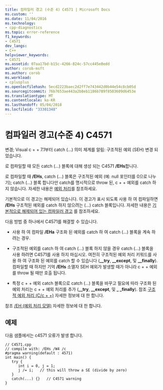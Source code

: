 ```yaml
---
title: 컴파일러 경고 (수준 4) C4571 | Microsoft Docs
ms.custom: ''
ms.date: 11/04/2016
ms.technology:
- cpp-diagnostics
ms.topic: error-reference
f1_keywords:
- C4571
dev_langs:
- C++
helpviewer_keywords:
- C4571
ms.assetid: 07aa17bd-b15c-4266-824c-57cc445e8edd
author: corob-msft
ms.author: corob
ms.workload:
- cplusplus
ms.openlocfilehash: 5ecd2223baec2d2ff7e743442d0b44e54c8cb05d
ms.sourcegitcommit: 76b7653ae443a2b8eb1186b789f8503609d6453e
ms.translationtype: MT
ms.contentlocale: ko-KR
ms.lasthandoff: 05/04/2018
ms.locfileid: "33301348"
---
```

# <a name="compiler-warning-level-4-c4571"></a>컴파일러 경고(수준 4) C4571
변경; Visual c + + 7.1부터 catch (...) 의미 체계를 알림: 구조적된 예외 (SEH) 변경 되었습니다.  
  
 로 컴파일할 때 모든 catch (...) 블록에 대해 생성 되는 C4571 **/EHs**합니다.  
  
 로 컴파일할 때 **/EHs**, catch (...) 블록은 구조적된 예외 (예: null 포인터를 0으로 나누기); catch (...) 블록 합니다만 catch를 명시적으로 throw 된, c + + 예외를 catch 하지 않습니다.  자세한 내용은 [예외 처리](../../cpp/exception-handling-in-visual-cpp.md)를 참조하세요.  
  
 기본적으로 이 경고는 해제되어 있습니다.  이 경고가 표시 되도록 사용 하 여 컴파일하면 **/EHs** 구조적된 예외를 catch 하지 않으려는 (...) catch 블록입니다.  자세한 내용은 [기본적으로 해제되어 있는 컴파일러 경고](../../preprocessor/compiler-warnings-that-are-off-by-default.md) 를 참조하세요.  
  
 다음 방법 중 하나에서 C4571를 해결할 수 있습니다.  
  
-   사용 하 여 컴파일 **/EHa** 구조화 된 예외를 catch 하 여 catch (...) 블록을 계속 하려는 경우.  
  
-   구조적된 예외를 catch 하 여 catch (...) 블록 하지 않을 경우 catch (...) 블록을 사용 하려면 C4571를 사용 하지 마십시오.  여전히 구조적된 예외 처리 키워드를 사용 하 여 구조화 된 예외를 catch 할 수 있습니다 (**__try**, **__except**, 및 **__finally**).  컴파일할 때 하지만 기억 **/EHs** 소멸자 SEH 예외가 발생할 때가 아니라 c + + 예외를 throw 될 때만 호출 됩니다.  
  
-   특정 c + + 예외 catch 블록으로 catch (...) 블록을 바꾸고 필요에 따라 구조화 된 예외 처리는 c + + 예외 처리를 추가 (**__try**, **__except**, 및 **_ _finally**).  참조 [구조적 예외 처리 (C/c + +)](../../cpp/structured-exception-handling-c-cpp.md) 자세한 정보에 대 한 합니다.  
  
 참조 [/EH (예외 처리 모델)](../../build/reference/eh-exception-handling-model.md) 자세한 정보에 대 한 합니다.  
  
## <a name="example"></a>예제  
 다음 샘플에서는 c4571 오류가 발생 합니다.  
  
```  
// C4571.cpp  
// compile with: /EHs /W4 /c  
#pragma warning(default : 4571)  
int main() {  
   try {  
      int i = 0, j = 1;  
      j /= i;   // this will throw a SE (divide by zero)  
   }  
   catch(...) {}   // C4571 warning  
}  
```